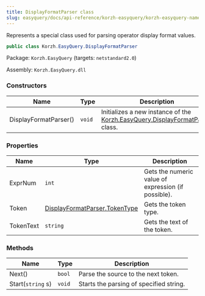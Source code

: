 ```yaml
---
title: DisplayFormatParser class
slug: easyquery/docs/api-reference/korzh-easyquery/korzh-easyquery-namespace/displayformatparser-class
---
```



Represents a special class used for parsing operator display format values.
```csharp
public class Korzh.EasyQuery.DisplayFormatParser

```
Package: `Korzh.EasyQuery` (targets: `netstandard2.0`)

Assembly: `Korzh.EasyQuery.dll`

### Constructors

| Name | Type | Description | 
| --- | --- | --- | 
| DisplayFormatParser() | `void` | Initializes a new instance of the [Korzh.EasyQuery.DisplayFormatParser](/api-reference/korzh-easyquery/korzh-easyquery-namespace/displayformatparser-class) class. | 


### Properties

| Name | Type | Description | 
| --- | --- | --- | 
| ExprNum | `int` | Gets the numeric value of expression (if possible). | 
| Token | [DisplayFormatParser.TokenType](/api-reference/korzh-easyquery/korzh-easyquery-namespace/displayformatparser-tokentype-enum) | Gets the token type. | 
| TokenText | `string` | Gets the text of the token. | 


### Methods

| Name | Type | Description | 
| --- | --- | --- | 
| Next() | `bool` | Parse the source to the next token. | 
| Start(`string` s) | `void` | Starts the parsing of specified string. |